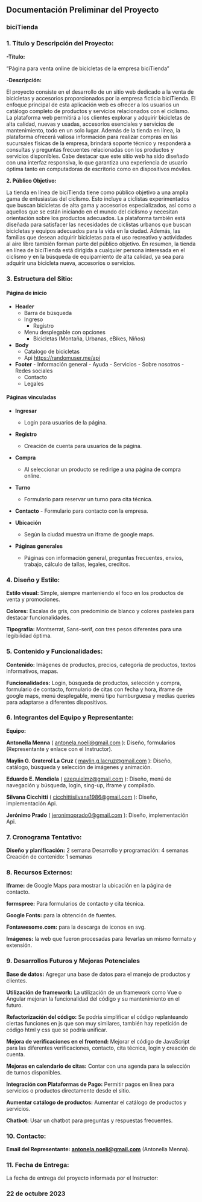 ## **Documentación Preliminar del Proyecto**

### **biciTienda**


### **1. Título y Descripción del Proyecto:**

**-Título:** 

“Página para venta online de bicicletas de la empresa biciTienda”

**-Descripción:**

El proyecto consiste en el desarrollo de un sitio web dedicado a la venta de bicicletas y accesorios proporcionados por la empresa ficticia biciTienda. El enfoque principal de esta aplicación web es ofrecer a los usuarios un catálogo completo de productos y servicios relacionados con el ciclismo. La plataforma web permitirá a los clientes explorar y adquirir bicicletas de alta calidad, nuevas y usadas, accesorios esenciales y servicios de mantenimiento, todo en un solo lugar. Además de la tienda en línea, la plataforma ofrecerá valiosa información para realizar compras en las sucursales físicas de la empresa, brindará soporte técnico y responderá a consultas y preguntas frecuentes relacionadas con los productos y servicios disponibles. Cabe destacar que este sitio web ha sido diseñado con una interfaz responsiva, lo que garantiza una experiencia de usuario óptima tanto en computadoras de escritorio como en dispositivos móviles.

**2. Público Objetivo:**

La tienda en línea de biciTienda tiene como público objetivo a una amplia gama de entusiastas del ciclismo. Esto incluye a ciclistas experimentados que buscan bicicletas de alta gama y accesorios especializados, así como a aquellos que se están iniciando en el mundo del ciclismo y necesitan orientación sobre los productos adecuados. La plataforma también está diseñada para satisfacer las necesidades de ciclistas urbanos que buscan bicicletas y equipos adecuados para la vida en la ciudad. Además, las familias que desean adquirir bicicletas para el uso recreativo y actividades al aire libre también forman parte del público objetivo. En resumen, la tienda en línea de biciTienda está dirigida a cualquier persona interesada en el ciclismo y en la búsqueda de equipamiento de alta calidad, ya sea para adquirir una bicicleta nueva, accesorios o servicios.



### **3. Estructura del Sitio:**

#### **Página de inicio**
- **Header**
     - Barra de búsqueda
     - Ingreso
       - Registro
     - Menu desplegable con opciones 
          -  Bicicletas (Montaña, Urbanas, eBikes, Niños)
- **Body**
     - Catalogo de bicicletas
     - Api https://randomuser.me/api
- **Footer**
      - Información general
            - Ayuda
            - Servicios
            - Sobre nosotros
            - Redes sociales
	 - Contacto
	 - Legales

#### **Páginas vinculadas**

- **Ingresar**
     - Login para usuarios de la página.

- **Registro**
     - Creación de cuenta para usuarios de la página.

- **Compra**
     - Al seleccionar un producto se redirige a una página de compra online.

- **Turno**
     - Formulario para reservar un turno para cita técnica. 

- **Contacto**
      - Formulario para contacto con la empresa.

- **Ubicación**
     - Según la ciudad muestra un iframe de google maps.

- **Páginas generales**
     - Páginas con información general, preguntas frecuentes, envíos, trabajo,    cálculo de tallas, legales, creditos.




### **4. Diseño y Estilo:**

**Estilo visual:** 
Simple, siempre manteniendo el foco en los productos de venta y promociones.

**Colores:** 
Escalas de gris, con predominio de blanco y colores pasteles para destacar funcionalidades.

**Tipografía:**
Montserrat, Sans-serif, con tres pesos diferentes para una legibilidad óptima. 


### **5. Contenido y Funcionalidades:**

**Contenido:** 
Imágenes de productos, precios, categoría de productos, textos informativos, mapas.

**Funcionalidades:** 
Login, búsqueda de productos, selección y compra, formulario de contacto, formulario de citas con fecha y hora, iframe de google maps, menú desplegable, menú tipo hamburguesa y medias queries para adaptarse a diferentes dispositivos.

### **6. Integrantes del Equipo y Representante:**

**Equipo:** 
	
**Antonella Menna** ( antonela.noeli@gmail.com ):
Diseño, formularios (Representante y enlace con el Instructor).

**Maylin G. Graterol La Cruz** ( maylin.g.lacruz@gmail.com ):
Diseño, catálogo, búsqueda y selección de imágenes y animación.

**Eduardo E. Mendiola** ( ezequielmz@gmail.com ): 
Diseño, menú de navegación y búsqueda, login, sing-up, iframe y compilado.

**Silvana Cicchitti** ( cicchittisilvana1986@gmail.com ): 
Diseño, implementación Api.

**Jerónimo Prado** ( jeronimoprado0@gmail.com ): 
Diseño, implementación Api.

### **7. Cronograma Tentativo:**

**Diseño y planificación:** 2 semana
Desarrollo y programación: 4 semanas
Creación de contenido: 1 semanas


### **8. Recursos Externos:**

**Iframe:** de Google Maps para mostrar la ubicación en la página de contacto.

**formspree:** Para formularios de contacto y cita técnica.

**Google Fonts:** para la obtención de fuentes.

**Fontawesome.com:** para la descarga de iconos en svg.

**Imágenes:** la web que fueron procesadas para llevarlas un mismo formato y extensión.               

### **9. Desarrollos Futuros y Mejoras Potenciales** 

**Base de datos:** Agregar una base de datos para el manejo de productos y clientes.

**Utilización de framework:** La utilización de un framework como Vue o Angular mejoran la funcionalidad del código y su mantenimiento en el futuro.

**Refactorización del código:** Se podría simplificar el código replanteando ciertas funciones en js que son muy similares, también hay repetición de código html y css que se podría unificar.

**Mejora de verificaciones en el frontend:** Mejorar el código de JavaScript para las diferentes verificaciones, contacto, cita técnica, login y creación de cuenta.

**Mejoras en calendario de citas:** Contar con una agenda para la selección de turnos disponibles.

**Integración con Plataformas de Pago:** Permitir pagos en línea para servicios o productos directamente desde el sitio.

**Aumentar catálogo de productos:** Aumentar el catálogo de productos y servicios.

**Chatbot:** Usar un chatbot para preguntas y respuestas frecuentes.

### **10. Contacto:**

**Email del Representante:** **antonela.noeli@gmail.com** (Antonella Menna).

### **11. Fecha de Entrega:**

La fecha de entrega del proyecto informada por el Instructor: 

### **22 de octubre 2023**


